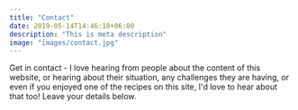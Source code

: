 ```yaml
---
title: "Contact"
date: 2019-05-14T14:46:10+06:00
description: "This is meta description"
image: "images/contact.jpg"
---
```


Get in contact - I love hearing from people about the content of this website, or hearing about their situation, any challenges they are having, or even if you enjoyed one of the recipes on this site, I'd love to hear about that too! Leave your details below.
